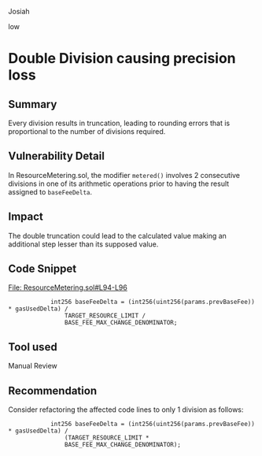 Josiah

low

# Double Division causing precision loss

## Summary
Every division results in truncation, leading to rounding errors that is proportional to the number of divisions required.

## Vulnerability Detail
In ResourceMetering.sol, the modifier `metered()` involves 2 consecutive divisions in one of its arithmetic operations prior to having the result assigned to `baseFeeDelta`.

## Impact
The double truncation could lead to the calculated value making an additional step lesser than its supposed value.

## Code Snippet
[File: ResourceMetering.sol#L94-L96](https://github.com/ethereum-optimism/optimism/blob/3f4b3c328153a8aa03611158b6984d624b17c1d9/packages/contracts-bedrock/contracts/L1/ResourceMetering.sol#L94-L96)

```solidity
            int256 baseFeeDelta = (int256(uint256(params.prevBaseFee)) * gasUsedDelta) /
                TARGET_RESOURCE_LIMIT /
                BASE_FEE_MAX_CHANGE_DENOMINATOR;
```

## Tool used

Manual Review

## Recommendation
Consider refactoring the affected code lines to only 1 division as follows:

```solidity
            int256 baseFeeDelta = (int256(uint256(params.prevBaseFee)) * gasUsedDelta) /
                (TARGET_RESOURCE_LIMIT *
                BASE_FEE_MAX_CHANGE_DENOMINATOR);
```
